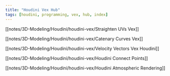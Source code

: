 ```yaml
---
title: "Houdini Vex Hub"
tags: [houdini, programming, vex, hub, index]
---
```



[[notes/3D-Modeling/Houdini/houdini-vex/Straighten UVs Vex]]

[[notes/3D-Modeling/Houdini/houdini-vex/Catenary Curves Vex]]

[[notes/3D-Modeling/Houdini/houdini-vex/Velocity Vectors Vex Houdini]]

[[notes/3D-Modeling/Houdini/houdini-vex/Houdini Connect Points]]

[[notes/3D-Modeling/Houdini/houdini-vex/Houdini Atmospheric Rendering]]

